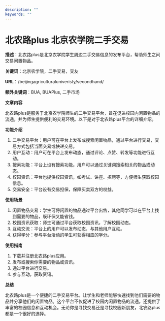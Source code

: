 ```yaml
---
description: ""
keywords: ""
---
```

# 北农路plus 北京农学院二手交易

**描述**：北农路plus是北京农学院学生周边二手交易信息的发布平台，帮助师生之间交易闲置物品。

**关键词**：北京农学院，二手交易，交友

**URL**：/beijingagriculturaluniveristy/secondhand/

**额外关键词**：BUA, BUAPlus, 二手市场

**文章内容**

北农路plus是服务于北京农学院师生的二手交易平台，旨在促进校园内闲置物品的流通，并为师生提供便利的交易环境。以下是对于北农路plus平台的详细介绍。

**功能介绍**

1. 二手交易平台：用户可在平台上发布或搜索闲置物品，通过平台进行交易，交易方式包括当面交易或快递交易。
2. 用户互动：用户可在平台上发布动态，通过评论、点赞、转发等功能进行互动。
3. 搜索功能：平台上设有搜索功能，用户可以通过关键词搜索相关的物品或动态。
4. 校园资讯：平台也提供校园资讯，如考试、讲座、招聘等，方便师生获取校园信息。
5. 交易安全：平台设有交易担保，保障买卖双方的权益。

**使用场景**

1. 闲置物品交易：学生可将闲置的物品通过平台出售，其他同学可以在平台上找到需要的物品，既环保又能省钱。
2. 校园资讯获取：师生可通过平台获取校园资讯，了解校园动态。
3. 互动交流：平台上的用户可以发布动态，与其他用户互动。
4. 获得学分：参与平台活动的学生可获得相应的学分。

**使用指南**

1. 下载并注册北农路plus应用。
2. 发布或搜索你需要的物品或资讯。
3. 通过平台进行交易。
4. 参与互动，获取资讯。

**总结**

北农路plus是一个便捷的二手交易平台。让学生和老师能够快速找到他们需要的物品并分享他们的闲置物品。这个平台不仅促进了校园内闲置物品的流通，还提供了丰富的校园信息和互动机会。无论你是寻找交易还是寻找校园新朋友，北农路plus都是一个很好的选择。
